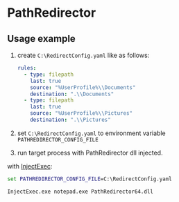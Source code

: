 # PathRedirector

## Usage example

1. create `C:\RedirectConfig.yaml` like as follows:

   ```yaml
   rules:
     - type: filepath
       last: true
       source: "%UserProfile%\\Documents"
       destination: ".\\Documents"
     - type: filepath
       last: true
       source: "%UserProfile%\\Pictures"
       destination: ".\\Pictures"
   ```

2. set `C:\RedirectConfig.yaml` to environment variable `PATHREDIRECTOR_CONFIG_FILE`

3. run target process with PathRedirector dll injected.

with [InjectExec](https://github.com/SegaraRai/InjectExec):

```bat
set PATHREDIRECTOR_CONFIG_FILE=C:\RedirectConfig.yaml

InjectExec.exe notepad.exe PathRedirector64.dll
```
